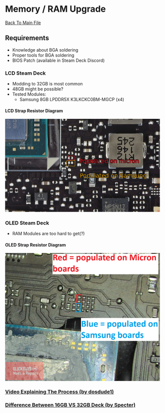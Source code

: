 # Memory / RAM Upgrade
[Back To Main File](../README.md)

## Requirements
- Knowledge about BGA soldering
- Proper tools for BGA soldering
- BIOS Patch (available in Steam Deck Discord)

### LCD Steam Deck
- Modding to 32GB is most common
- 48GB might be possible?
- Tested Modules:
    - Samsung 8GB LPDDR5X K3LKCKC0BM-MGCP (x4)

#### LCD Strap Resistor Diagram
![LCD Strap Resistor Diagram](../Images/LCD_Revisions/Balika011_LCD_Strap_Resistors_Diagram.png)

### OLED Steam Deck
- RAM Modules are too hard to get(?)

#### OLED Strap Resistor Diagram
![OLED Strap Resistor Diagram](../Images/OLED_Revisions/Slickbuys_OLED_Strap_Resistors_Diagram.png)

### [Video Explaining The Process (by dosdude1)](https://www.youtube.com/watch?v=nmobr6YEhWE)

### [Difference Between 16GB VS 32GB Deck (by Specter)](https://www.youtube.com/watch?v=yr_xtTxmBdo)